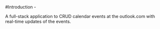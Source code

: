 #Introduction -

A full-stack application to CRUD calendar events at the outlook.com with real-time updates of the events.
